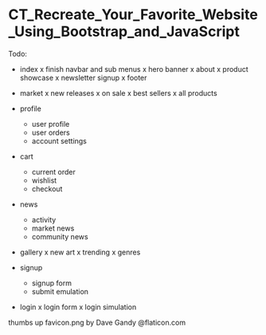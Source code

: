 # CT_Recreate_Your_Favorite_Website_Using_Bootstrap_and_JavaScript
Todo:
- index
    x finish navbar and sub menus
    x hero banner
    x about
    x product showcase
    x newsletter signup
    x footer

- market
    x new releases
    x on sale
    x best sellers
    x all products
- profile
    - user profile
    - user orders
    - account settings
- cart
    - current order
    - wishlist
    - checkout
- news
    - activity
    - market news
    - community news
- gallery
    x new art
    x trending
    x genres
- signup
    - signup form
    - submit emulation
- login
    x login form
    x login simulation

thumbs up favicon.png by Dave Gandy @flaticon.com